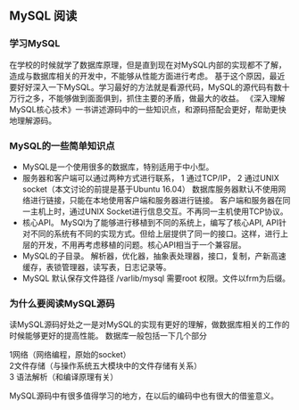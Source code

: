 ## MySQL 阅读

### 学习MySQL
在学校的时候就学了数据库原理，但是直到现在对MySQL内部的实现都不了解，造成与数据库相关的开发中，不能够从性能方面进行考虑。
基于这个原因，最近要好好深入一下MySQL。学习最好的方法就是看源代码，MySQL的源代码有数十万行之多，不能够做到面面俱到，抓住主要的矛盾，做最大的收益。
《深入理解MySQL核心技术》一书讲述源码中的一些知识点，和源码搭配会更好，帮助更快地理解源码。
### MySQL的一些简单知识点

*  MySQL是一个使用很多的数据库，特别适用于中小型。
 * 服务器和客户端可以通过两种方式进行联系，
 1 通过TCP/IP， 2 通过UNIX socket（本文讨论的前提是基于Ubuntu 16.04）
 数据库服务器默认不使用网络进行链接，只能在本地使用客户端和服务器进行链接。
 客户端和服务器在同一主机上时，通过UNIX Socket进行信息交互。不再同一主机使用TCP协议。
 * 核心API。 MySQl为了能够进行移植到不同的系统上，编写了核心API, API针对不同的系统有不同的实现方式。但给上层提供了同一的接口。这样，进行上层的开发，不用再考虑移植的问题。核心API相当于一个兼容层。
 * MySQL的子目录。
 解析器，优化器，抽象表处理器，接口，复制，产新高速缓存，表锁管理器，读写表，日志记录等。
 * MySQL 默认保存文件路径 /varlib/mysql 需要root 权限。文件以frm为后缀。
 
### 为什么要阅读MySQL源码

读MySQL源码好处之一是对MySQL的实现有更好的理解，做数据库相关的工作的时候能够更好的提高性能。
数据库一般包括一下几个部分 

1网络（网络编程，原始的socket）<br>
2文件存储（与操作系统五大模块中的文件存储有关系）<br>
3 语法解析（和编译原理有关）<br>

MySQL源码中有很多值得学习的地方，在以后的编码中也有很大的借鉴意义。
